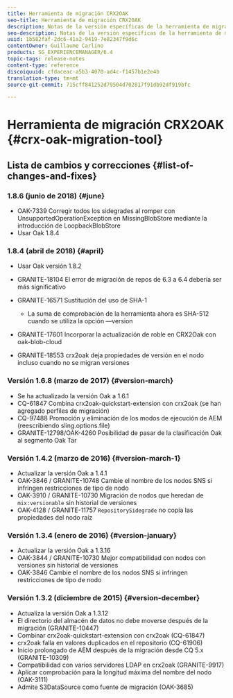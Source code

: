 ```yaml
---
title: Herramienta de migración CRX2OAK
seo-title: Herramienta de migración CRX2OAK
description: Notas de la versión específicas de la herramienta de migración CRX2OAK de Adobe Experience Manager 6.4.
seo-description: Notas de la versión específicas de la herramienta de migración CRX2OAK de Adobe Experience Manager 6.4.
uuid: 1b582faf-2dc6-41a2-9419-7e82347f9d6c
contentOwner: Guillaume Carlino
products: SG_EXPERIENCEMANAGER/6.4
topic-tags: release-notes
content-type: reference
discoiquuid: cfdaceac-a5b3-4070-ad4c-f1457b1e2e4b
translation-type: tm+mt
source-git-commit: 715cff841252d79504d702817f91db92df919bfc

---
```



# Herramienta de migración CRX2OAK {#crx-oak-migration-tool}

## Lista de cambios y correcciones {#list-of-changes-and-fixes}

### 1.8.6 (junio de 2018) {#june}

* OAK-7339 Corregir todos los sidegrades al romper con UnsupportedOperationException en MissingBlobStore mediante la introducción de LoopbackBlobStore
* Usar Oak 1.8.4

### 1.8.4 (abril de 2018) {#april}

* Usar Oak versión 1.8.2
* GRANITE-18104 El error de migración de repos de 6.3 a 6.4 debería ser más significativo
* GRANITE-16571 Sustitución del uso de SHA-1

   * La suma de comprobación de la herramienta ahora es SHA-512 cuando se utiliza la opción —version

* GRANITE-17601 Incorporar la actualización de roble en CRX2Oak con oak-blob-cloud
* GRANITE-18553 crx2oak deja propiedades de versión en el nodo incluso cuando no se migran versiones

### Versión 1.6.8 (marzo de 2017) {#version-march}

* Se ha actualizado la versión Oak a 1.6.1
* CQ-61847 Combina crx2oak-quickstart-extension con crx2oak (se han agregado perfiles de migración)
* CQ-97488 Promoción y eliminación de los modos de ejecución de AEM (reescribiendo sling.options.file)
* GRANITE-12798/OAK-4260 Posibilidad de pasar de la clasificación Oak al segmento Oak Tar

### Versión 1.4.2 (marzo de 2016) {#version-march-1}

* Actualizar la versión Oak a 1.4.1
* OAK-3846 / GRANITE-10748 Cambie el nombre de los nodos SNS si infringen restricciones de tipo de nodo
* OAK-3910 / GRANITE-10730 Migración de nodos que heredan de `mix:versionable` sin historial de versiones
* OAK-4128 / GRANITE-11757 `RepositorySidegrade` no copia las propiedades del nodo raíz

### Versión 1.3.4 (enero de 2016) {#version-january}

* Actualizar la versión Oak a 1.3.16
* OAK-3844 / GRANITE-10730 Mejor compatibilidad con nodos con versiones sin historial de versiones
* OAK-3846 Cambie el nombre de los nodos SNS si infringen restricciones de tipo de nodo

### Versión 1.3.2 (diciembre de 2015) {#version-december}

* Actualiza la versión Oak a 1.3.12
* El directorio del almacén de datos no debe moverse después de la migración (GRANITE-10447)
* Combinar crx2oak-quickstart-extension con crx2oak (CQ-61847)
* crx2oak falla en valores duplicados en el repositorio (CQ-61906)
* Inicio prolongado de AEM después de la migración desde CQ 5.x (GRANITE-10309)
* Compatibilidad con varios servidores LDAP en crx2oak (GRANITE-9917)
* Aplicar comprobación para la longitud máxima del nombre del nodo (OAK-3111)
* Admite S3DataSource como fuente de migración (OAK-3685)
